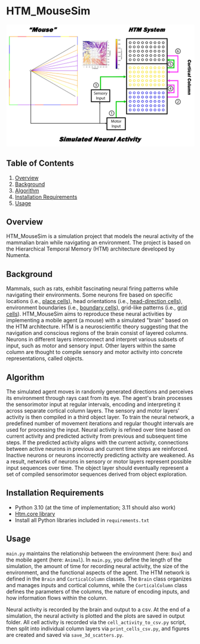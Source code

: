 
# HTM_MouseSim
![MouseSim.jpg](MouseSim.jpg)
## Table of Contents
1. [Overview](#overview) 
2. [Background](#background) 
3. [Algorithm](#algorithm) 
4. [Installation Requirements](#installation-requirements) 
5. [Usage](#usage) 

## Overview 
HTM_MouseSim is a simulation project that models the neural activity of the mammalian brain while navigating an environment. The project is based on the Hierarchical Temporal Memory (HTM) architecture developed by Numenta. 

## Background 
Mammals, such as rats, exhibit fascinating neural firing patterns while navigating their environments. Some neurons fire based on specific locations (i.e., [place cells](https://en.wikipedia.org/wiki/Place_cell)), head orientations (i.e., [head-direction cells](https://en.wikipedia.org/wiki/Head_direction_cell)), environment boundaries (i.e., [boundary cells](https://en.wikipedia.org/wiki/Boundary_cell)), grid-like patterns (i.e., [grid cells](https://en.wikipedia.org/wiki/Grid_cell)). HTM_MouseSim aims to reproduce these neural activities by implementing a mobile agent (a mouse) with a simulated "brain" based on the HTM architecture. HTM is a neuroscientific theory suggesting that the navigation and conscious regions of the brain consist of layered columns. Neurons in different layers interconnect and interpret various subsets of input, such as motor and sensory input. Other layers within the same column are thought to compile sensory and motor activity into concrete representations, called objects. 

## Algorithm 
The simulated agent moves in randomly generated directions and perceives its environment through rays cast from its eye. The agent's brain processes the sensorimotor input at regular intervals, encoding and interpreting it across separate cortical column layers. The sensory and motor layers' activity is then compiled in a third object layer. To train the neural network, a predefined number of movement iterations and regular thought intervals are used for processing the input. Neural activity is refined over time based on current activity and predicted activity from previous and subsequent time steps. If the predicted activity aligns with the current activity, connections between active neurons in previous and current time steps are reinforced. Inactive neurons or neurons incorrectly predicting activity are weakened. As a result, networks of neurons in sensory or motor layers represent possible input sequences over time. The object layer should eventually represent a set of compiled sensorimotor sequences derived from object exploration. 

## Installation Requirements
- Python 3.10 (at the time of implementation; 3.11 should also work) 
- [Htm.core library](https://github.com/htm-community/htm.core) 
- Install all Python libraries included in `requirements.txt` 

## Usage 
`main.py` maintains the relationship between the environment (here: `Box`) and the mobile agent (here: `Animal`). In `main.py`, you define the length of the simulation, the amount of time for recording neural activity, the size of the environment, and the functional aspects of the agent. The HTM network is defined in the `Brain` and `CorticalColumn` classes. The `Brain` class organizes and manages inputs and cortical columns, while the `CorticalColumn` class defines the parameters of the columns, the nature of encoding inputs, and how information flows within the column.

Neural activity is recorded by the brain and output to a csv. At the end of a simulation, the neural activity is plotted and the plots are saved in output folder. All cell activity is recorded via the `cell_activity_to_csv.py` script, then split into individual column layers via `print_cells_csv.py`, and figures are created and saved via `save_3d_scatters.py`.